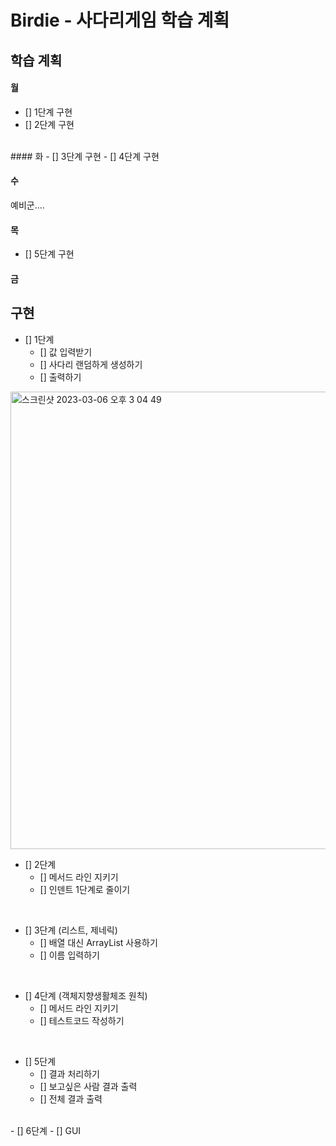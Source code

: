 # Birdie - 사다리게임 학습 계획 
  
  
## 학습 계획 
#### 월 
- [] 1단계 구현
- [] 2단계 구현  
<br> 
#### 화  
- [] 3단계 구현   
- [] 4단계 구현 

#### 수 
예비군....

#### 목 
- [] 5단계 구현 

#### 금 

## 구현   
  

- [] 1단계 
  - [] 값 입력받기
  - [] 사다리 랜덤하게 생성하기 
  - [] 출력하기  

<img width="732" alt="스크린샷 2023-03-06 오후 3 04 49" src="https://user-images.githubusercontent.com/115435784/223031396-8fd5b8a6-b5e7-4a99-b5e7-3ab4d65eaf39.png">
      


<br>  

- [] 2단계 
  - [] 메서드 라인 지키기 
  - [] 인덴트 1단계로 줄이기    
  
<br>    
  
- [] 3단계 (리스트, 제네릭)
  - [] 배열 대신 ArrayList 사용하기 
  - [] 이름 입력하기  
  
<br>    
  
- [] 4단계 (객체지향생활체조 원칙)
  - [] 메서드 라인 지키기 
  - [] 테스트코드 작성하기  
  
<br>    
  
- [] 5단계 
  - [] 결과 처리하기 
  - [] 보고싶은 사람 결과 출력 
  - [] 전체 결과 출력   
<br>  
- [] 6단계  
  - [] GUI
